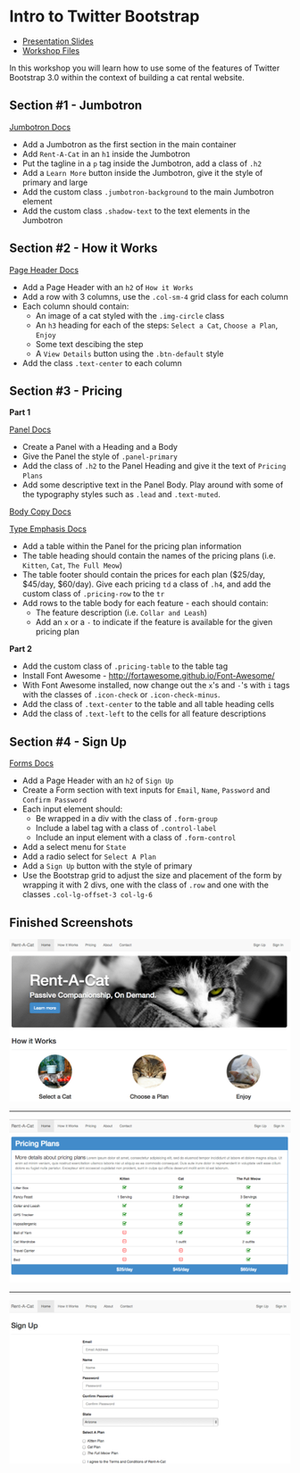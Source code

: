 # Intro to Twitter Bootstrap

* [Presentation Slides]()
* [Workshop Files](https://github.com/darbyfrey/twitter-bootstrap-workshop/archive/master.zip)

In this workshop you will learn how to use some of the features of Twitter Bootstrap 3.0 within the context of building a cat rental website.

## Section #1 - Jumbotron
[Jumbotron Docs](http://getbootstrap.com/components/#jumbotron)

* Add a Jumbotron as the first section in the main container
* Add `Rent-A-Cat` in an `h1` inside the Jumbotron
* Put the tagline in a `p` tag inside the Jumbotron, add a class of `.h2`
* Add a `Learn More` button inside the Jumbotron, give it the style of primary and large
* Add the custom class `.jumbotron-background` to the main Jumbotron element
* Add the custom class `.shadow-text` to the text elements in the Jumbotron

## Section #2 - How it Works
[Page Header Docs](http://getbootstrap.com/components/#page-header)

* Add a Page Header with an `h2` of `How it Works`
* Add a row with 3 columns, use the `.col-sm-4` grid class for each column
* Each column should contain:
    * An image of a cat styled with the `.img-circle` class
    * An `h3` heading for each of the steps: `Select a Cat`, `Choose a Plan`, `Enjoy`
    * Some text descibing the step
    * A `View Details` button using the `.btn-default` style
* Add the class `.text-center` to each column

## Section #3 - Pricing

**Part 1**

[Panel Docs](http://getbootstrap.com/components/#panels)

* Create a Panel with a Heading and a Body
* Give the Panel the style of `.panel-primary`
* Add the class of `.h2` to the Panel Heading and give it the text of `Pricing Plans`
* Add some descriptive text in the Panel Body. Play around with some of the typography styles such as `.lead` and `.text-muted`.

[Body Copy Docs](http://getbootstrap.com/css/#type-body-copy)

[Type Emphasis Docs](http://getbootstrap.com/css/#type-emphasis)

* Add a table within the Panel for the pricing plan information
* The table heading should contain the names of the pricing plans (i.e. `Kitten`, `Cat`, `The Full Meow`)
* The table footer should contain the prices for each plan ($25/day, $45/day, $60/day). Give each pricing `td` a class of `.h4`, and add the custom class of `.pricing-row` to the `tr`
* Add rows to the table body for each feature - each should contain:
    * The feature description (i.e. `Collar and Leash`)
    * Add an `x` or a `-` to indicate if the feature is available for the given pricing plan

**Part 2**

* Add the custom class of `.pricing-table` to the table tag
* Install Font Awesome - http://fortawesome.github.io/Font-Awesome/
* With Font Awesome installed, now change out the `x`'s and `-`'s with `i` tags with the classes of `.icon-check` or `.icon-check-minus`.
* Add the class of `.text-center` to the table and all table heading cells
* Add the class of `.text-left` to the cells for all feature descriptions

## Section #4 - Sign Up

[Forms Docs](http://getbootstrap.com/css/#forms)

* Add a Page Header with an `h2` of `Sign Up`
* Create a Form section with text inputs for `Email`, `Name`, `Password` and `Confirm Password`
* Each input element should:
  * Be wrapped in a div with the class of `.form-group`
  * Include a label tag with a class of `.control-label`
  * Include an input element with a class of `.form-control`
* Add a select menu for `State`
* Add a radio select for `Select A Plan`
* Add a `Sign Up` button with the style of primary
* Use the Bootstrap grid to adjust the size and placement of the form by wrapping it with 2 divs, one with the class of `.row` and one with the classes `.col-lg-offset-3 col-lg-6`

## Finished Screenshots

![Screenshot #1](screenshot1.png)
* * *
![Screenshot #2](screenshot2.png)
* * *
![Screenshot #3](screenshot3.png)